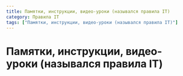 ```yaml
---
title: Памятки, инструкции, видео-уроки (назывался правила IT)
category: Правила IT
tags: ["Памятки, инструкции, видео-уроки (назывался правила IT)"]
---
```

# Памятки, инструкции, видео-уроки (назывался правила IT)

